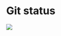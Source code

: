 # Git status
<a href="https://github.com/anuraghazra/github-readme-stats">
  <img align="left" src="https://github-readme-stats.vercel.app/api?username=KeitaOsaki&count_private=true&show_icons=true" />
</a>
